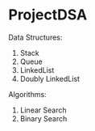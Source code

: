 # ProjectDSA

Data Structures:
1) Stack
2) Queue
3) LinkedList
4) Doubly LinkedList

Algorithms:
1) Linear Search
2) Binary Search
